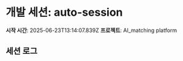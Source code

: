 # 개발 세션: auto-session

**시작 시간**: 2025-06-23T13:14:07.839Z
**프로젝트**: AI_matching platform

## 세션 로그

